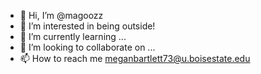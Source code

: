 - 👋 Hi, I’m @magoozz
- 👀 I’m interested in being outside!
- 🌱 I’m currently learning ...
- 💞️ I’m looking to collaborate on ...
- 📫 How to reach me meganbartlett73@u.boisestate.edu

<!---
magoozz/magoozz is a ✨ special ✨ repository because its `README.md` (this file) appears on your GitHub profile.
You can click the Preview link to take a look at your changes.
--->
